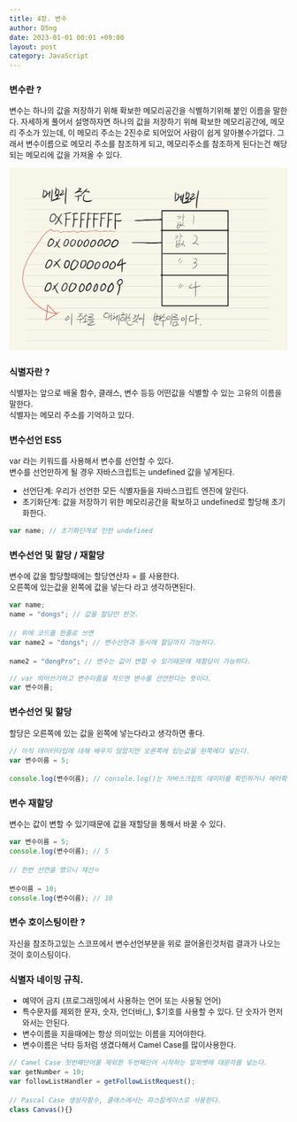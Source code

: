 ```yaml
---
title: 4장. 변수
author: D5ng
date: 2023-01-01 00:01 +09:00
layout: post
category: JavaScript
---
```


### 변수란 ?

변수는 하나의 값을 저장하기 위해 확보한 메모리공간을 식별하기위해 붙인 이름을 말한다.
자세하게 풀어서 설명하자면 하나의 값을 저장하기 위해 확보한 메모리공간에, 메모리 주소가 있는데, 이 메모리 주소는 2진수로 되어있어 사람이 쉽게 알아볼수가없다. 그래서 <span class="bg_strong">변수이름으로 메모리 주소를 참조하게 되고</span>, 메모리주소를 참조하게 된다는건 해당되는 메모리에 값을 가져올 수 있다.

<img src="/assets/images/변수.jpeg">

### 식별자란 ?

식별자는 앞으로 배울 함수, 클래스, 변수 등등 어떤값을 식별할 수 있는 고유의 이름을 말한다.  
식별자는 메모리 주소를 기억하고 있다.

### 변수선언 ES5

var 라는 키워드를 사용해서 변수를 선언할 수 있다.  
변수를 선언만하게 될 경우 자바스크립트는 undefined 값을 넣게된다.

- 선언단계: 우리가 선언한 모든 식별자들을 자바스크립트 엔진에 알린다.
- 초기화단계: 값을 저장하기 위한 메모리공간을 확보하고 undefined로 할당해 초기화한다.

```js
var name; // 초기화단계로 인한 undefined
```

### 변수선언 및 할당 / 재할당

변수에 값을 할당할때에는 할당연산자 = 를 사용한다.  
오른쪽에 있는값을 왼쪽에 값을 넣는다 라고 생각하면된다.

```js
var name;
name = "dongs"; // 값을 할당만 한것.

// 위에 코드를 한줄로 쓰면
var name2 = "dongs"; // 변수선언과 동시에 할당까지 가능하다.

name2 = "dongPro"; // 변수는 값이 변할 수 있기때문에 재할당이 가능하다.
```

```js
// var 띄어쓰기하고 변수이름을 적으면 변수를 선언한다는 뜻이다.
var 변수이름;
```

### 변수선언 및 할당

할당은 오른쪽에 있는 값을 왼쪽에 넣는다라고 생각하면 좋다.

```js
// 아직 데이터타입에 대해 배우지 않았지만 오른쪽에 있는값을 왼쪽에다 넣는다.
var 변수이름 = 5;

console.log(변수이름); // console.log()는 자바스크립트 데이터를 확인하거나 에러확인할 때 사용한다.
```

### 변수 재할당

변수는 값이 변할 수 있기때문에 값을 재할당을 통해서 바꿀 수 있다.

```js
var 변수이름 = 5;
console.log(변수이름); // 5

// 한번 선언을 했으니 재선ㅇ

변수이름 = 10;
console.log(변수이름); // 10
```

### 변수 호이스팅이란 ?

자신을 참조하고있는 스코프에서 변수선언부분을 위로 끌어올린것처럼 결과가 나오는것이 호이스팅이다.

### 식별자 네이밍 규칙.

- 예약어 금지 (프로그래밍에서 사용하는 언어 또는 사용될 언어)
- 특수문자를 제외한 문자, 숫자, 언더바(\_), $기호를 사용할 수 있다. 단 숫자가 먼저와서는 안된다.
- <span class="bg_strong">변수이름을 지을때에는 항상 의미있는 이름을 지어야한다.</span>
- 변수이름은 낙타 등처럼 생겼다해서 Camel Case를 많이사용한다.

```js
// Camel Case 첫번째단어를 제외한 두번째단어 시작하는 알파벳에 대문자를 넣는다.
var getNumber = 10;
var followListHandler = getFollowListRequest();

// Pascal Case 생성자함수, 클래스에서는 파스칼케이스로 사용한다.
class Canvas(){}
```
